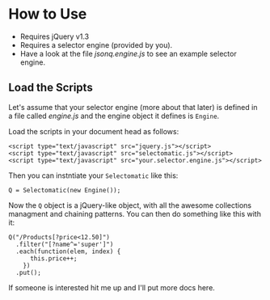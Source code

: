 How to Use
==========

  * Requires jQuery v1.3
  * Requires a selector engine (provided by you).
  * Have a look at the file _jsonq.engine.js_ to see an example selector
    engine.

Load the Scripts
----------------

Let's assume that your selector engine (more about that later) is defined
in a file called _engine.js_ and the engine object it defines is `Engine`.

Load the scripts in your document head as follows:

    <script type="text/javascript" src="jquery.js"></script>
    <script type="text/javascript" src="selectomatic.js"></script>
    <script type="text/javascript" src="your.selector.engine.js"></script>

Then you can instntiate your `Selectomatic` like this:

    Q = Selectomatic(new Engine());

Now the `Q` object is a jQuery-like object, with all the awesome collections
managment and chaining patterns. You can then do something like this with it:

    Q("/Products[?price<12.50]")
      .filter("[?name^='super']")
      .each(function(elem, index) {
          this.price++;
        })
      .put();

If someone is interested hit me up and I'll put more docs here.
